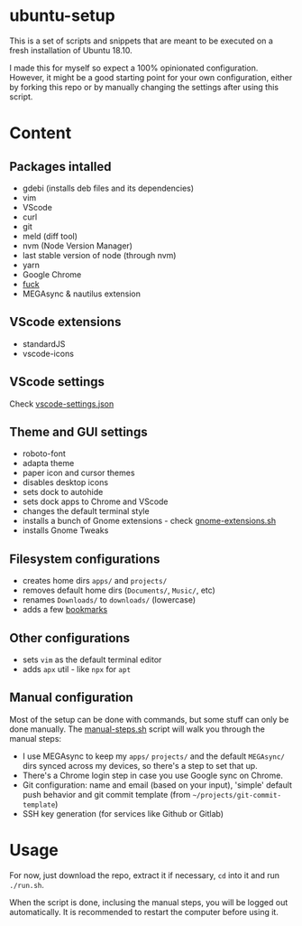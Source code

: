 # ubuntu-setup

This is a set of scripts and snippets that are meant to be executed on a fresh installation of Ubuntu 18.10.

I made this for myself so expect a 100% opinionated configuration. However, it might be a good starting point for your own configuration, either by forking this repo or by manually changing the settings after using this script.

# Content

## Packages intalled

- gdebi (installs deb files and its dependencies)
- vim
- VScode
- curl
- git
- meld (diff tool)
- nvm (Node Version Manager)
- last stable version of node (through nvm)
- yarn
- Google Chrome
- [fuck](https://github.com/nvbn/thefuck)
- MEGAsync & nautilus extension

## VScode extensions

- standardJS
- vscode-icons

## VScode settings

Check [vscode-settings.json](./vscode-settings.json)

## Theme and GUI settings

- roboto-font
- adapta theme
- paper icon and cursor themes
- disables desktop icons
- sets dock to autohide
- sets dock apps to Chrome and VScode
- changes the default terminal style
- installs a bunch of Gnome extensions - check [gnome-extensions.sh](./gnome-extensions.sh)
- installs Gnome Tweaks

## Filesystem configurations

- creates home dirs `apps/` and `projects/`
- removes default home dirs (`Documents/`, `Music/`, etc)
- renames `Downloads/` to `downloads/` (lowercase)
- adds a few [bookmarks](./bookmarks)

## Other configurations

- sets `vim` as the default terminal editor
- adds `apx` util - like `npx` for `apt`

## Manual configuration

Most of the setup can be done with commands, but some stuff can only be done manually. The [manual-steps.sh](./manual-steps.sh) script will walk you through the manual steps:

- I use MEGAsync to keep my `apps/` `projects/` and the default `MEGAsync/` dirs synced across my devices, so there's a step to set that up.
- There's a Chrome login step in case you use Google sync on Chrome.
- Git configuration: name and email (based on your input), 'simple' default push behavior and git commit template (from `~/projects/git-commit-template`)
- SSH key generation (for services like Github or Gitlab)

# Usage

For now, just download the repo, extract it if necessary, `cd` into it and run `./run.sh`.

When the script is done, inclusing the manual steps, you will be logged out automatically. It is recommended to restart the computer before using it.
